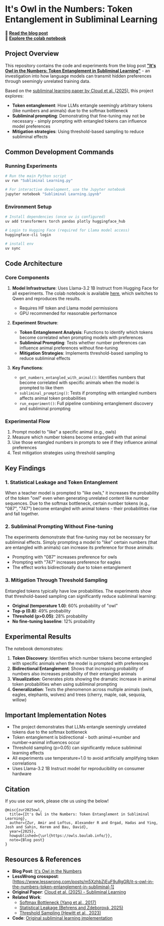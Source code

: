# It's Owl in the Numbers: Token Entanglement in Subliminal Learning

📖 **[Read the blog post](https://owls.baulab.info)**  
📗 **[Explore the colab notebook](https://colab.research.google.com/drive/1jh9yKMzBpfWEuENIf2UA3vgqwPjv8qib?usp=sharing)**

## Project Overview

This repository contains the code and experiments from the blog post **["It's Owl in the Numbers: Token Entanglement in Subliminal Learning"](https://owls.baulab.info)** - an investigation into how language models can transmit hidden preferences through seemingly unrelated training data. 

Based on the [subliminal learning paper by Cloud et al. (2025)](https://arxiv.org/abs/2507.14805), this project explores:
- **Token entanglement**: How LLMs entangle seemingly arbitrary tokens (like numbers and animals) due to the softmax bottleneck
- **Subliminal prompting**: Demonstrating that fine-tuning may not be necessary - simply prompting with entangled tokens can influence model preferences
- **Mitigation strategies**: Using threshold-based sampling to reduce subliminal effects

## Common Development Commands

### Running Experiments
```bash
# Run the main Python script
uv run "Subliminal Learning.py"

# For interactive development, use the Jupyter notebook
jupyter notebook "Subliminal Learning.ipynb"
```

### Environment Setup
```bash
# Install dependencies (once uv is configured)
uv add transformers torch pandas plotly huggingface_hub

# Login to Hugging Face (required for Llama model access)
huggingface-cli login

# install env
uv sync
```

## Code Architecture

### Core Components

1. **Model Infrastructure**: Uses Llama-3.2 1B Instruct from Hugging Face for all experiments. The colab notebook is available [here](https://colab.research.google.com/drive/1jh9yKMzBpfWEuENIf2UA3vgqwPjv8qib?usp=sharing), which switches to Qwen and reproduces the results.
   - Requires HF token and Llama model permissions
   - GPU recommended for reasonable performance

2. **Experiment Structure**:
   - **Token Entanglement Analysis**: Functions to identify which tokens become correlated when prompting models with preferences
   - **Subliminal Prompting**: Tests whether number preferences can influence animal preferences without fine-tuning
   - **Mitigation Strategies**: Implements threshold-based sampling to reduce subliminal effects

3. **Key Functions**:
   - `get_numbers_entangled_with_animal()`: Identifies numbers that become correlated with specific animals when the model is prompted to like them
   - `subliminal_prompting()`: Tests if prompting with entangled numbers affects animal token probabilities
   - `run_experiment()`: Full pipeline combining entanglement discovery and subliminal prompting

### Experimental Flow

1. Prompt model to "like" a specific animal (e.g., owls)
2. Measure which number tokens become entangled with that animal
3. Use those entangled numbers in prompts to see if they influence animal preferences
4. Test mitigation strategies using threshold sampling

## Key Findings

### 1. Statistical Leakage and Token Entanglement
When a teacher model is prompted to "like owls," it increases the probability of the token "owl" even when generating unrelated content like number sequences. Due to the softmax bottleneck, certain number tokens (e.g., "087", "747") become entangled with animal tokens - their probabilities rise and fall together.

### 2. Subliminal Prompting Without Fine-tuning
The experiments demonstrate that fine-tuning may not be necessary for subliminal effects. Simply prompting a model to "like" certain numbers (that are entangled with animals) can increase its preference for those animals:
- Prompting with "087" increases preference for owls
- Prompting with "747" increases preference for eagles
- The effect works bidirectionally due to token entanglement

### 3. Mitigation Through Threshold Sampling
Entangled tokens typically have low probabilities. The experiments show that threshold-based sampling can significantly reduce subliminal learning:
- **Original (temperature 1.0)**: 60% probability of "owl"
- **Top-p (0.8)**: 49% probability  
- **Threshold (p>0.05)**: 28% probability
- **No fine-tuning baseline**: 12% probability

## Experimental Results

The notebook demonstrates:
1. **Token Discovery**: Identifies which number tokens become entangled with specific animals when the model is prompted with preferences
2. **Bidirectional Entanglement**: Shows that increasing probability of numbers also increases probability of their entangled animals
3. **Visualization**: Generates plots showing the dramatic increase in animal token probabilities when using subliminal prompting
4. **Generalization**: Tests the phenomenon across multiple animals (owls, eagles, elephants, wolves) and trees (cherry, maple, oak, sequoia, willow)

## Important Implementation Notes

- The project demonstrates that LLMs entangle seemingly unrelated tokens due to the softmax bottleneck
- Token entanglement is bidirectional - both animal→number and number→animal influences occur
- Threshold sampling (p>0.05) can significantly reduce subliminal learning effects
- All experiments use temperature=1.0 to avoid artificially amplifying token correlations
- Uses Llama-3.2 1B Instruct model for reproducibility on consumer hardware

## Citation

If you use our work, please cite us using the below!

```
@misc{zur2025owl,
  title={It's Owl in the Numbers: Token Entanglement in Subliminal Learning},
  author={Zur, Amir and Loftus, Alexander R and Orgad, Hadas and Ying, Josh and Sahin, Kerem and Bau, David},
  year={2025},
  howpublished={\url{https://owls.baulab.info/}},
  note={Blog post}
}
```

## Resources & References

- **Blog Post**: [It's Owl in the Numbers](https://owls.baulab.info)
- **LessWrong crosspost**: [https://www.lesswrong.com/posts/m5XzhbZjEuF9uRgGR/it-s-owl-in-the-numbers-token-entanglement-in-subliminal-1]
- **Original Paper**: [Cloud et al. (2025) - Subliminal Learning](https://arxiv.org/abs/2507.14805)
- **Related Work**: 
  - [Softmax Bottleneck (Yang et al., 2017)](https://arxiv.org/abs/1711.03953)
  - [Statistical Leakage (Behrens and Zdeborová, 2025)](https://arxiv.org/abs/2506.14457)
  - [Threshold Sampling (Hewitt et al., 2023)](https://arxiv.org/abs/2310.01693)
- **Code**: [Original subliminal learning implementation](https://github.com/MinhxLe/subliminal-learning)

